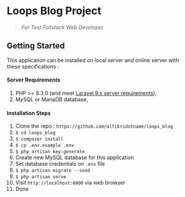 
# Loops Blog Project
> *For Test Fullstack Web Developer.*

## Getting Started
This application can be installed on local server and online server with these specifications :

#### Server Requirements
1. PHP >= 8.3.0 (and meet [Laravel 9.x server requirements](https://laravel.com/docs/8.x/deployment#server-requirements)),
2. MySQL or MariaDB database,

#### Installation Steps

1. Clone the repo : `https://github.com/alfikridotname/loops_blog`
2. `$ cd loops_blog`
3. `$ composer install`
4. `$ cp .env.example .env`
5. `$ php artisan key:generate`
6. Create new MySQL database for this application
7. Set database credentials on `.env` file
8. `$ php artisan migrate --seed`
9. `$ php artisan serve`
11. Visit `http://localhost:8000` via web browser
12. Done
